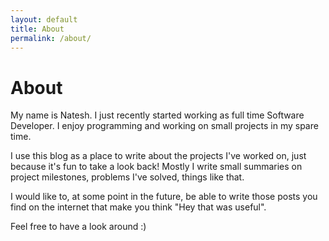 ```yaml
---
layout: default
title: About
permalink: /about/
---
```


About
=====

My name is Natesh. I just recently started working as full time Software Developer. I enjoy programming and working on small projects in my spare time. 

I use this blog as a place to write about the projects I've worked on, just because it's fun to take a look back! Mostly I write small summaries on project milestones, problems I've solved, things like that. 

I would like to, at some point in the future, be able to write those posts you find on the internet that make you think "Hey that was useful". 

Feel free to have a look around :)